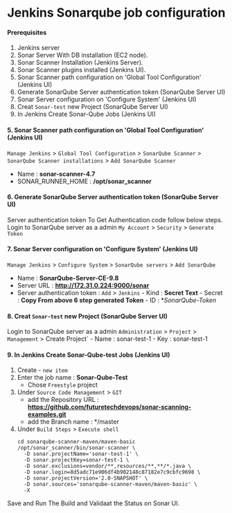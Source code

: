#  Jenkins Sonarqube job configuration

#### Prerequisites
1. Jenkins server
2. Sonar Server With DB installation (EC2 node).
3. Sonar Scanner Installation (Jenkins Server).
4. Sonar Scanner plugins installed (Jenkins UI).
5. Sonar Scanner path configuration on 'Global Tool Configuration' (Jenkins UI)
6. Generate SonarQube Server authentication token (SonarQube Server UI)
7. Sonar Server configuration on 'Configure System' (Jenkins UI)
8. Creat `Sonar-test` new Project (SonarQube Server UI)
9. In Jenkins Create Sonar-Qube Jobs (Jenkins UI)

#### 5. Sonar Scanner path configuration on 'Global Tool Configuration' (Jenkins UI)
`Manage Jenkins` > `Global Tool Configuration` > `SonarQube Scanner` > `SonarQube Scanner installations` > `Add SonarQube Scanner`
   - Name               : **sonar-scanner-4.7**
   - SONAR_RUNNER_HOME  : **/opt/sonar_scanner**

#### 6. Generate SonarQube Server authentication token (SonarQube Server UI)
Server authentication token To Get Authentication code follow below steps. Login to SonarQube server as a admin `My Account` > `Security` > `Generate Token`

#### 7. Sonar Server configuration on 'Configure System' (Jenkins UI)
`Manage Jenkins` > `Configure System` > `SonarQube servers` > `Add SonarQube`
   - Name               : **SonarQube-Server-CE-9.8**
   - Server URL         : **http://172.31.0.224:9000/sonar**
   - Server authentication token  :  `Add` > `Jenkins`
          - Kind   : **Secret Text**
          - Secret : **Copy From above 6 step generated Token**
          - ID     : **SonarQube-Token*

#### 8. Creat `Sonar-test` new Project (SonarQube Server UI)
 Login to SonarQube server as a admin 
 `Administration` > `Project` > `Management` > Create Project`
     - Name : sonar-test-1
     - Key  : sonar-test-1

#### 9. In Jenkins Create Sonar-Qube-test Jobs (Jenkins UI)
1. Create - `new item`
2. Enter the job name : **Sonar-Qube-Test**
   - Chose `Freestyle` project
3. Under `Source Code Management` > `GIT`
   - add the Repository URL : **https://github.com/futuretechdevops/sonar-scanning-examples.git**
   - add the Branch name : */master
4. Under `Build Steps` > `Execute shell` 
   ```
   cd sonarqube-scanner-maven/maven-basic
   /opt/sonar_scanner/bin/sonar-scanner \
     -D sonar.projectName='sonar-test-1' \
     -D sonar.projectKey=sonar-test-1 \
     -D sonar.exclusions=vendor/**,resources/**,**/*.java \
     -D sonar.login=8d5adc71e906df4b902148c87182e7c9cbfc9698 \
     -D sonar.projectVersion='2.0-SNAPSHOT' \
     -D sonar.sources='sonarqube-scanner-maven/maven-basic' \
     -X
     ```
 Save and Run The Build and Validaat the Status on Sonar UI.
